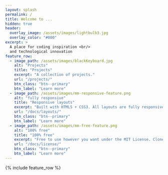 ```yaml
---
layout: splash
permalink: /
title: Welcome to ...
hidden: true
header:
  overlay_image: /assets/images/lightbulb3.jpg
  overlay_color: "#000"
excerpt: >
  A place for coding inspiration <br/> 
  and technological innovation
feature_row:
  - image_path: /assets/images/blackKeyboard.jpg
    alt: "Projects"
    title: "Projects"
    excerpt: "A collection of projects."
    url: "/projects/"
    btn_class: "btn--primary"
    btn_label: "Learn more"
  - image_path: /assets/images/mm-responsive-feature.png
    alt: "fully responsive"
    title: "Responsive layouts"
    excerpt: "Built with HTML5 + CSS3. All layouts are fully responsive with helpers to augment your content."
    url: "/docs/layouts/"
    btn_class: "btn--primary"
    btn_label: "Learn more"
  - image_path: /assets/images/mm-free-feature.png
    alt: "100% free"
    title: "100% free"
    excerpt: "Free to use however you want under the MIT License. Clone it, fork it, customize it... whatever!"
    url: "/docs/license/"
    btn_class: "btn--primary"
    btn_label: "Learn more"      
---
```


{% include feature_row %}
